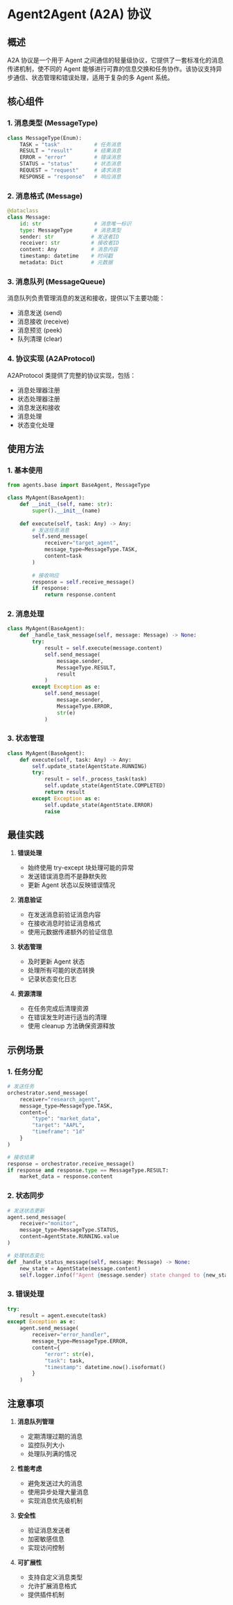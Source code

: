 # Agent2Agent (A2A) 协议

## 概述

A2A 协议是一个用于 Agent 之间通信的轻量级协议，它提供了一套标准化的消息传递机制，使不同的 Agent 能够进行可靠的信息交换和任务协作。该协议支持异步通信、状态管理和错误处理，适用于复杂的多 Agent 系统。

## 核心组件

### 1. 消息类型 (MessageType)

```python
class MessageType(Enum):
    TASK = "task"           # 任务消息
    RESULT = "result"       # 结果消息
    ERROR = "error"         # 错误消息
    STATUS = "status"       # 状态消息
    REQUEST = "request"     # 请求消息
    RESPONSE = "response"   # 响应消息
```

### 2. 消息格式 (Message)

```python
@dataclass
class Message:
    id: str                 # 消息唯一标识
    type: MessageType       # 消息类型
    sender: str            # 发送者ID
    receiver: str          # 接收者ID
    content: Any           # 消息内容
    timestamp: datetime    # 时间戳
    metadata: Dict         # 元数据
```

### 3. 消息队列 (MessageQueue)

消息队列负责管理消息的发送和接收，提供以下主要功能：
- 消息发送 (send)
- 消息接收 (receive)
- 消息预览 (peek)
- 队列清理 (clear)

### 4. 协议实现 (A2AProtocol)

A2AProtocol 类提供了完整的协议实现，包括：
- 消息处理器注册
- 状态处理器注册
- 消息发送和接收
- 消息处理
- 状态变化处理

## 使用方法

### 1. 基本使用

```python
from agents.base import BaseAgent, MessageType

class MyAgent(BaseAgent):
    def __init__(self, name: str):
        super().__init__(name)
    
    def execute(self, task: Any) -> Any:
        # 发送任务消息
        self.send_message(
            receiver="target_agent",
            message_type=MessageType.TASK,
            content=task
        )
        
        # 接收响应
        response = self.receive_message()
        if response:
            return response.content
```

### 2. 消息处理

```python
class MyAgent(BaseAgent):
    def _handle_task_message(self, message: Message) -> None:
        try:
            result = self.execute(message.content)
            self.send_message(
                message.sender,
                MessageType.RESULT,
                result
            )
        except Exception as e:
            self.send_message(
                message.sender,
                MessageType.ERROR,
                str(e)
            )
```

### 3. 状态管理

```python
class MyAgent(BaseAgent):
    def execute(self, task: Any) -> Any:
        self.update_state(AgentState.RUNNING)
        try:
            result = self._process_task(task)
            self.update_state(AgentState.COMPLETED)
            return result
        except Exception as e:
            self.update_state(AgentState.ERROR)
            raise
```

## 最佳实践

1. **错误处理**
   - 始终使用 try-except 块处理可能的异常
   - 发送错误消息而不是静默失败
   - 更新 Agent 状态以反映错误情况

2. **消息验证**
   - 在发送消息前验证消息内容
   - 在接收消息时验证消息格式
   - 使用元数据传递额外的验证信息

3. **状态管理**
   - 及时更新 Agent 状态
   - 处理所有可能的状态转换
   - 记录状态变化日志

4. **资源清理**
   - 在任务完成后清理资源
   - 在错误发生时进行适当的清理
   - 使用 cleanup 方法确保资源释放

## 示例场景

### 1. 任务分配

```python
# 发送任务
orchestrator.send_message(
    receiver="research_agent",
    message_type=MessageType.TASK,
    content={
        "type": "market_data",
        "target": "AAPL",
        "timeframe": "1d"
    }
)

# 接收结果
response = orchestrator.receive_message()
if response and response.type == MessageType.RESULT:
    market_data = response.content
```

### 2. 状态同步

```python
# 发送状态更新
agent.send_message(
    receiver="monitor",
    message_type=MessageType.STATUS,
    content=AgentState.RUNNING.value
)

# 处理状态变化
def _handle_status_message(self, message: Message) -> None:
    new_state = AgentState(message.content)
    self.logger.info(f"Agent {message.sender} state changed to {new_state.value}")
```

### 3. 错误处理

```python
try:
    result = agent.execute(task)
except Exception as e:
    agent.send_message(
        receiver="error_handler",
        message_type=MessageType.ERROR,
        content={
            "error": str(e),
            "task": task,
            "timestamp": datetime.now().isoformat()
        }
    )
```

## 注意事项

1. **消息队列管理**
   - 定期清理过期的消息
   - 监控队列大小
   - 处理队列满的情况

2. **性能考虑**
   - 避免发送过大的消息
   - 使用异步处理大量消息
   - 实现消息优先级机制

3. **安全性**
   - 验证消息发送者
   - 加密敏感信息
   - 实现访问控制

4. **可扩展性**
   - 支持自定义消息类型
   - 允许扩展消息格式
   - 提供插件机制 